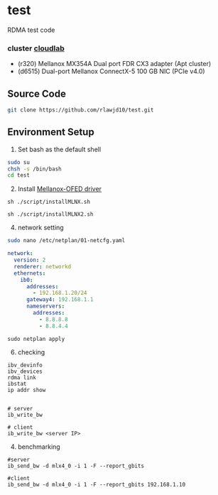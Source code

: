 # test
RDMA test code

### cluster [cloudlab](https://docs.cloudlab.us/hardware.html#%28part._apt-cluster%29)


- (r320) Mellanox MX354A Dual port FDR CX3 adapter (Apt cluster)
- (d6515) Dual-port Mellanox ConnectX-5 100 GB NIC (PCIe v4.0)

## Source Code
```bash
git clone https://github.com/rlawjd10/test.git
```
## Environment Setup
1. Set bash as the default shell
```bash
sudo su
chsh -s /bin/bash
cd test
```
2. Install [Mellanox-OFED driver](https://network.nvidia.com/products/infiniband-drivers/linux/mlnx_ofed/)
```
sh ./script/installMLNX.sh
```

```
sh ./script/installMLNX2.sh
```
4. network setting
```sh
sudo nano /etc/netplan/01-netcfg.yaml
```
```yaml
network:
  version: 2
  renderer: networkd
  ethernets:
    ib0:
      addresses:
        - 192.168.1.20/24
      gateway4: 192.168.1.1
      nameservers:
        addresses:
          - 8.8.8.8
          - 8.8.4.4

```
```
sudo netplan apply
```
6. checking
```
ibv_devinfo
ibv_devices
rdma link
ibstat
ip addr show


# server
ib_write_bw

# client
ib_write_bw <server IP>
```
4. benchmarking
```
#server
ib_send_bw -d mlx4_0 -i 1 -F --report_gbits

#client
ib_send_bw -d mlx4_0 -i 1 -F --report_gbits 192.168.1.10
```
